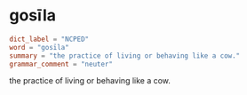 # gosīla

``` toml
dict_label = "NCPED"
word = "gosīla"
summary = "the practice of living or behaving like a cow."
grammar_comment = "neuter"
```

the practice of living or behaving like a cow.

